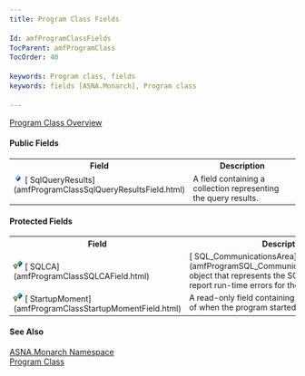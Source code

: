 ```yaml
---
title: Program Class Fields

Id: amfProgramClassFields
TocParent: amfProgramClass
TocOrder: 40

keywords: Program class, fields
keywords: fields [ASNA.Monarch], Program class

---
```


[Program Class Overview](amfProgramClass.html) 

#### Public Fields
<table class="mytable" cellspacing="0" cellpadding="4" width="90%">
          <colgroup>
            <col width="20%" />
            <col width="70%" />
          </colgroup>
          <tr>
            <th>Field</th>
            <th>Description</th>
          </tr>
          <tr valign="top">
            <td><img id="Img6" style="WIDTH: 16px; HEIGHT: 16px" alt="fields" src="Images/Field.bmp" width="15" border="0" x-maintain-ratio="TRUE" />
              [
              SqlQueryResults](amfProgramClassSqlQueryResultsField.html)
            </td>
            <td>A field containing a
            collection representing the query results.</td>
          </tr>
</table>

#### Protected Fields
<table class="mytable" cellspacing="0" cellpadding="4" width="90%">
          <colgroup>
            <col width="20%" />
            <col width="70%" />
          </colgroup>
          <tr>
            <th>Field</th>
            <th>Description</th>
          </tr>
          <tr>
            <td><img id="Img4" style="WIDTH: 16px; HEIGHT: 16px" alt="fields" src="Images/ProtectedField.bmp" width="15" border="0" x-maintain-ratio="TRUE" /> 
            [
            SQLCA](amfProgramClassSQLCAField.html)</td>
            <td>[
            SQL_CommunicationsArea](amfProgramSQL_CommunicationsAreaClass.html) object that represents
            the SQLCA to trap and report run-time errors
            for the 
 **Program** .</td>
          </tr>
          <tr valign="top">
            <td><img id="Img5" style="WIDTH: 16px; HEIGHT: 16px" alt="fields" src="Images/ProtectedField.bmp" width="15" border="0" x-maintain-ratio="TRUE" />
              [
              StartupMoment](amfProgramClassStartupMomentField.html)
            </td>
            <td>A read-only field
            containing the System.DateTime of when the program
            started.</td>
          </tr>
</table>

#### See Also
[ASNA.Monarch Namespace](amfMonarchNamespace.html) <br /> [Program Class](amfProgramClass.html) 
